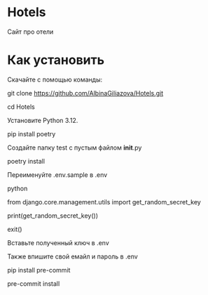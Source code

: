 # Hotels
Сайт про отели

# Как установить

Скачайте с помощью команды:

git clone https://github.com/AlbinaGiliazova/Hotels.git

cd Hotels

Установите Python 3.12.

pip install poetry

Создайте папку test с пустым файлом __init__.py

poetry install

Переименуйте .env.sample в .env

python

from django.core.management.utils import get_random_secret_key

print(get_random_secret_key())

exit()

Вставьте полученный ключ в .env

Также впишите свой емайл и пароль в .env

pip install pre-commit

pre-commit install


